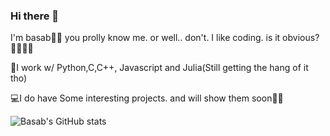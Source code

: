 ### Hi there 👋
I'm basab👀🗿
you prolly know me. or well.. don't. 
I like coding. is it obvious?💁🏼‍♂️🌚

🍳I work w/ Python,C,C++, Javascript and Julia(Still getting the hang of it tho)

💻I do have Some interesting projects. and will show them soon🙏🏻


![Basab's GitHub stats](https://github-readme-stats.vercel.app/api?username=chillobae&show_icons=true&theme=tokyonight)
 
